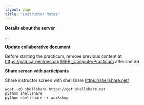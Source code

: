 ```yaml
---
layout: page
title: "Instructor Notes"
---
```


**Details about the server**

...



**Update collaborative document**

Before starting the practicum, remove previous content at https://pad.carpentries.org/MBBI_ComputerPracticum after line 36


**Share screen with participants**

Share instructor screen with shellshare https://shellshare.net/
```
wget -qO shellshare https://get.shellshare.net
python shellshare
python shellshare -r workshop
```
